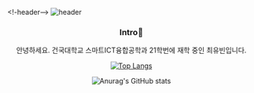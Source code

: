 <!-header-->
![header](https://capsule-render.vercel.app/api?type=waving&color=timeGradient&text=Welcome%20to%20Youbeen's%20GitHub%20👋&animation=twinkling&fontSize=35&fontAlignY=40&fontAlign=70&height=250)

<div align=center>
  
### Intro:raised_hands:
안녕하세요. 건국대학교 스마트ICT융합공학과 21학번에 재학 중인 최유빈입니다.


[![Top Langs](https://github-readme-stats.vercel.app/api/top-langs/?username=elenachoi26&layout=compact)](https://github.com/elenachoi26/github-readme-stats)

![Anurag's GitHub stats](https://github-readme-stats.vercel.app/api?username=elenachoi26&show_icons=true&theme=tokyonight)


<!--
**elenachoi26/elenachoi26** is a ✨ _special_ ✨ repository because its `README.md` (this file) appears on your GitHub profile.

Here are some ideas to get you started:

- 🔭 I’m currently working on ...
- 🌱 I’m currently learning ...
- 👯 I’m looking to collaborate on ...
- 🤔 I’m looking for help with ...
- 💬 Ask me about ...
- 📫 How to reach me: ...
- 😄 Pronouns: ...
- ⚡ Fun fact: ...
-->
